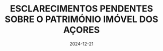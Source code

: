 ---
layout: default
title: "ESCLARECIMENTOS PENDENTES SOBRE O PATRIMÓNIO IMÓVEL DOS AÇORES"
link: http://base.alra.pt:82/Doc_Req/XIIIrequeresp206.pdf
date: 2024-12-21
---
